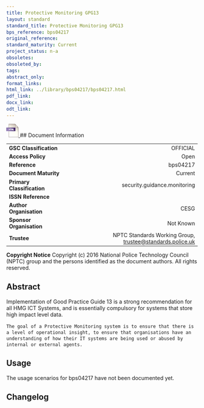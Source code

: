 ```yaml
---
title: Protective Monitoring GPG13
layout: standard
standard_title: Protective Monitoring GPG13
bps_reference: bps04217
original_reference: 
standard_maturity: Current
project_status: n-a
obsoletes: 
obsoleted_by: 
tags: 
abstract_only:
format_links:
html_link: ../library/bps04217/bps04217.html
pdf_link: 
docx_link: 
odt_link: 
---
```


<a target="_blank" href="../library/bps04217/bps04217.html">
    <img src="../images/html@0.5x.png" alt="html link" title="html link" style="max-height:35px;">
</a>
## Document Information

|||
| :------- | ------: |
| **GSC Classification**     | OFFICIAL |
| **Access Policy**          | Open |
| **Reference**              | bps04217  |
| **Document Maturity**      | Current |
| **Primary Classification** | security.guidance.monitoring |
| **ISSN Reference**         |  |
| **Author Organisation**    |CESG|
| **Sponsor Organisation**   |Not Known|
| **Trustee**                | NPTC Standards Working Group, <a href="mailto:trustee@standards.police.uk?subject=bps04217 Protective Monitoring GPG13">trustee@standards.police.uk |

**Copyright Notice**
Copyright (c) 2016 National Police Technology Council (NPTC) group and the persons identified as the document authors. All rights reserved.

## Abstract
Implementation of Good Practice Guide 13 is a strong recommendation for all HMG ICT Systems, and is essentially compulsory for systems that store high impact level data.
    
    The goal of a Protective Monitoring system is to ensure that there is a level of operational insight, to ensure that organisations have an understanding of how their IT systems are being used or abused by internal or external agents.
        
## Usage
The usage scenarios for bps04217 have not been documented yet.

## Changelog

